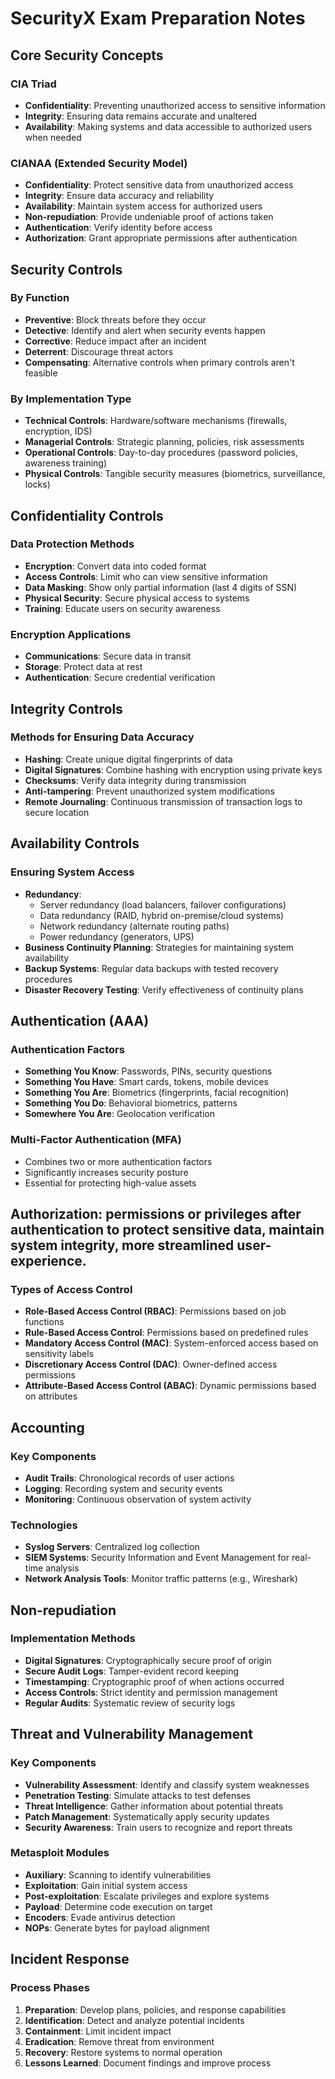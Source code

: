 # SecurityX Exam Preparation Notes

## Core Security Concepts
### CIA Triad
- **Confidentiality**: Preventing unauthorized access to sensitive information
- **Integrity**: Ensuring data remains accurate and unaltered
- **Availability**: Making systems and data accessible to authorized users when needed

### CIANAA (Extended Security Model)
- **Confidentiality**: Protect sensitive data from unauthorized access
- **Integrity**: Ensure data accuracy and reliability
- **Availability**: Maintain system access for authorized users
- **Non-repudiation**: Provide undeniable proof of actions taken
- **Authentication**: Verify identity before access
- **Authorization**: Grant appropriate permissions after authentication


  
## Security Controls
  ### By Function
  - **Preventive**: Block threats before they occur
  - **Detective**: Identify and alert when security events happen
  - **Corrective**: Reduce impact after an incident
  - **Deterrent**: Discourage threat actors
  - **Compensating**: Alternative controls when primary controls aren't feasible

  ### By Implementation Type
  - **Technical Controls**: Hardware/software mechanisms (firewalls, encryption, IDS)
  - **Managerial Controls**: Strategic planning, policies, risk assessments
  - **Operational Controls**: Day-to-day procedures (password policies, awareness training)
  - **Physical Controls**: Tangible security measures (biometrics, surveillance, locks)

## Confidentiality Controls
  ### Data Protection Methods
  - **Encryption**: Convert data into coded format
  - **Access Controls**: Limit who can view sensitive information
  - **Data Masking**: Show only partial information (last 4 digits of SSN)
  - **Physical Security**: Secure physical access to systems
  - **Training**: Educate users on security awareness

### Encryption Applications
- **Communications**: Secure data in transit
- **Storage**: Protect data at rest
- **Authentication**: Secure credential verification

## Integrity Controls
  ### Methods for Ensuring Data Accuracy
  - **Hashing**: Create unique digital fingerprints of data
  - **Digital Signatures**: Combine hashing with encryption using private keys
  - **Checksums**: Verify data integrity during transmission
  - **Anti-tampering**: Prevent unauthorized system modifications
  - **Remote Journaling**: Continuous transmission of transaction logs to secure location

## Availability Controls
  ### Ensuring System Access
  - **Redundancy**:
    - Server redundancy (load balancers, failover configurations)
    - Data redundancy (RAID, hybrid on-premise/cloud systems)
    - Network redundancy (alternate routing paths)
    - Power redundancy (generators, UPS)
  - **Business Continuity Planning**: Strategies for maintaining system availability
  - **Backup Systems**: Regular data backups with tested recovery procedures
  - **Disaster Recovery Testing**: Verify effectiveness of continuity plans

## Authentication (AAA)
  ### Authentication Factors
  - **Something You Know**: Passwords, PINs, security questions
  - **Something You Have**: Smart cards, tokens, mobile devices
  - **Something You Are**: Biometrics (fingerprints, facial recognition)
  - **Something You Do**: Behavioral biometrics, patterns
  - **Somewhere You Are**: Geolocation verification

  ### Multi-Factor Authentication (MFA)
  - Combines two or more authentication factors
  - Significantly increases security posture
  - Essential for protecting high-value assets

## Authorization: permissions or privileges after authentication to protect sensitive data, maintain system integrity, more streamlined user-experience.
  ### Types of Access Control
  - **Role-Based Access Control (RBAC)**: Permissions based on job functions
  - **Rule-Based Access Control**: Permissions based on predefined rules
  - **Mandatory Access Control (MAC)**: System-enforced access based on sensitivity labels
  - **Discretionary Access Control (DAC)**: Owner-defined access permissions
  - **Attribute-Based Access Control (ABAC)**: Dynamic permissions based on attributes

## Accounting
  ### Key Components
  - **Audit Trails**: Chronological records of user actions
  - **Logging**: Recording system and security events
  - **Monitoring**: Continuous observation of system activity

  ### Technologies
  - **Syslog Servers**: Centralized log collection
  - **SIEM Systems**: Security Information and Event Management for real-time analysis
  - **Network Analysis Tools**: Monitor traffic patterns (e.g., Wireshark)


## Non-repudiation
  ### Implementation Methods
  - **Digital Signatures**: Cryptographically secure proof of origin
  - **Secure Audit Logs**: Tamper-evident record keeping
  - **Timestamping**: Cryptographic proof of when actions occurred
  - **Access Controls**: Strict identity and permission management
  - **Regular Audits**: Systematic review of security logs

## Threat and Vulnerability Management
  ### Key Components
  - **Vulnerability Assessment**: Identify and classify system weaknesses
  - **Penetration Testing**: Simulate attacks to test defenses
  - **Threat Intelligence**: Gather information about potential threats
  - **Patch Management**: Systematically apply security updates
  - **Security Awareness**: Train users to recognize and report threats

  ### Metasploit Modules
  - **Auxiliary**: Scanning to identify vulnerabilities
  - **Exploitation**: Gain initial system access
  - **Post-exploitation**: Escalate privileges and explore systems
  - **Payload**: Determine code execution on target
  - **Encoders**: Evade antivirus detection
  - **NOPs**: Generate bytes for payload alignment

## Incident Response
  ### Process Phases
  1. **Preparation**: Develop plans, policies, and response capabilities
  2. **Identification**: Detect and analyze potential incidents
  3. **Containment**: Limit incident impact
  4. **Eradication**: Remove threat from environment
  5. **Recovery**: Restore systems to normal operation
  6. **Lessons Learned**: Document findings and improve process
